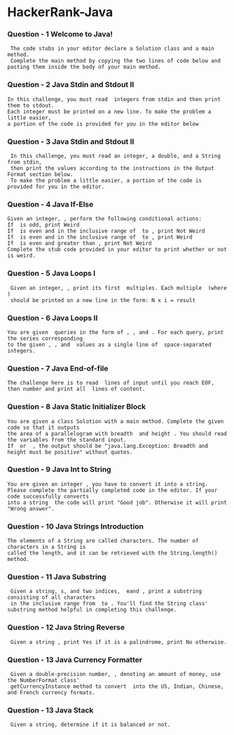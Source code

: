 # HackerRank-Java
 
 ### Question - 1  Welcome to Java!
     The code stubs in your editor declare a Solution class and a main method.
     Complete the main method by copying the two lines of code below and pasting them inside the body of your main method.
     
### Question - 2  Java Stdin and Stdout II
    In this challenge, you must read  integers from stdin and then print them to stdout.
    Each integer must be printed on a new line. To make the problem a little easier,
    a portion of the code is provided for you in the editor below
    
### Question - 3  Java Stdin and Stdout II
     In this challenge, you must read an integer, a double, and a String from stdin,
     then print the values according to the instructions in the Output Format section below.
     To make the problem a little easier, a portion of the code is provided for you in the editor.
     
### Question - 4  Java If-Else
    Given an integer, , perform the following conditional actions:
    If  is odd, print Weird
    If  is even and in the inclusive range of  to , print Not Weird
    If  is even and in the inclusive range of  to , print Weird
    If  is even and greater than , print Not Weird
    Complete the stub code provided in your editor to print whether or not  is weird.
    
### Question - 5  Java Loops I
     Given an integer, , print its first  multiples. Each multiple  (where )
     should be printed on a new line in the form: N x i = result
    
### Question - 6  Java Loops II
    You are given  queries in the form of , , and . For each query, print the series corresponding
    to the given , , and  values as a single line of  space-separated integers.
                 
### Question - 7  Java End-of-file
    The challenge here is to read  lines of input until you reach EOF, then number and print all  lines of content.
    
### Question - 8  Java Static Initializer Block
    You are given a class Solution with a main method. Complete the given code so that it outputs 
    the area of a parallelogram with breadth  and height . You should read the variables from the standard input.
    If  or  , the output should be "java.lang.Exception: Breadth and height must be positive" without quotes.

### Question - 9  Java Int to String
    You are given an integer , you have to convert it into a string.
    Please complete the partially completed code in the editor. If your code successfully converts
    into a string  the code will print "Good job". Otherwise it will print "Wrong answer".
    
### Question - 10  Java Strings Introduction
    The elements of a String are called characters. The number of characters in a String is 
    called the length, and it can be retrieved with the String.length() method.
    
### Question - 11  Java Substring
     Given a string, s, and two indices,  eand , print a substring consisting of all characters
     in the inclusive range from  to . You'll find the String class' substring method helpful in completing this challenge.

### Question - 12  Java String Reverse
     Given a string , print Yes if it is a palindrome, print No otherwise.

### Question - 13  Java Currency Formatter
     Given a double-precision number, , denoting an amount of money, use the NumberFormat class'
     getCurrencyInstance method to convert  into the US, Indian, Chinese, and French currency formats.
     
### Question - 13  Java Stack
     Given a string, determine if it is balanced or not.




    
